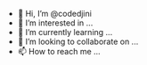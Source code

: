 - 👋 Hi, I’m @codedjini
- 👀 I’m interested in ...
- 🌱 I’m currently learning ...
- 💞️ I’m looking to collaborate on ...
- 📫 How to reach me ...

<!---
codedjini/codedjini is a ✨ special ✨ repository because its `README.md` (this file) appears on your GitHub profile.
You can click the Preview link to take a look at your changes.
--->
